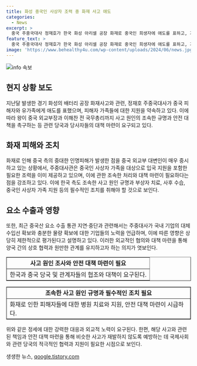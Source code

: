 ```yaml
---
title: 화성 중국인 사상자 조력 중 화재 사고 애도
categories:
  - News
excerpt: >
  중국 주중국대사 정재호가 한국 화성 아리셀 공장 화재로 중국인 희생자에 애도를 표하고, 가족들에 지원을 약속했다. 한편, 중국 외교부장 왕이는 이해찬 전 총리와의 회담에서 사고 원인 조사를 촉구하고, 유사한 사고를 방지할 것을 강조했다. 또한, 정 대사는 중국산 요소 수출 통관 지연과 관련하여 상황이 제한적일 것으로 전망했다. (단어 수: 60, 문자 수: 397)
feature_text: >
  중국 주중국대사 정재호가 한국 화성 아리셀 공장 화재로 중국인 희생자에 애도를 표하고, 가족들에 지원을 약속했다. 한편, 중국 외교부장 왕이는 이해찬 전 총리와의 회담에서 사고 원인 조사를 촉구하고, 유사한 사고를 방지할 것을 강조했다. 또한, 정 대사는 중국산 요소 수출 통관 지연과 관련하여 상황이 제한적일 것으로 전망했다. (단어 수: 60, 문자 수: 397)
image: 'https://www.behealthy4u.com/wp-content/uploads/2024/06/news.jpg'
---
```


<p><img src="https://www.behealthy4u.com/wp-content/uploads/2024/06/news.jpg" alt="info 속보" /></p>

<h2 data-ke-size="size26">현지 상황 보도</h2>

<p data-ke-size="size16">지난달 발생한 경기 화성의 배터리 공장 화재사고와 관련, 정재호 주중국대사가 중국 피해자와 유가족에게 애도를 표했으며, 피해자 가족들에 대한 지원을 약속하고 있다. 이에 따라 왕이 중국 외교부장과 이해찬 전 국무총리까지 사고 원인의 조속한 규명과 안전 대책을 촉구하는 등 관련 당국과 당사자들의 대책 마련이 요구되고 있다.</p>

<h2 data-ke-size="size26">화재 피해와 조치</h2>

<p data-ke-size="size16">화재로 인해 중국 측의 중대한 인명피해가 발생한 점을 중국 외교부 대변인이 매우 중시하고 있는 상황에서, 주중대사관은 중국인 사상자 가족을 대상으로 입국 지원을 포함한 필요한 조력을 이미 제공하고 있으며, 이에 관한 조속한 처리와 대책 마련이 필요하다는 점을 강조하고 있다. 이에 한국 측도 조속한 사고 원인 규명과 부상자 치료, 사후 수습, 중국인 사상자 가족 지원 등의 필수적인 조치를 취해야 할 것으로 보인다.</p>

<h2 data-ke-size="size26">요소 수출과 영향</h2>

<p data-ke-size="size16">또한, 최근 중국산 요소 수출 통관 지연·중단과 관련해서는 주중대사가 국내 기업의 대체 수입선 확보와 충분한 물량 확보에 대한 기업들의 노력을 언급하며, 이에 따른 영향은 상당히 제한적으로 평가된다고 설명하고 있다. 이러한 외교적인 협의와 대책 마련을 통해 양국 간의 상호 협력과 원만한 관계를 유지하고자 하는 의지가 엿보인다.</p>

<table style="width: 100%;" border="1">
<tbody>
<tr>
<td style="text-align: center; height: 17px;"><b>사고 원인 조사와 안전 대책 마련이 필요</b></td>
</tr>
<tr>
<td style="height: 17px;">한국과 중국 당국 및 관계자들의 협조와 대책이 요구된다.</td>
</tr>
</tbody>
</table>

<table style="width: 100%;" border="1">
<tbody>
<tr>
<td style="text-align: center; height: 17px;"><b>조속한 사고 원인 규명과 필수적인 조치 필요</b></td>
</tr>
<tr>
<td style="height: 17px;">화재로 인한 피해자들에 대한 병원 치료와 지원, 안전 대책 마련이 시급하다.</td>
</tr>
</tbody>
</table>

<p data-ke-size="size16">위와 같은 정세에 대한 강력한 대응과 외교적 노력이 요구된다. 한편, 해당 사고와 관련된 책임과 안전 대책 마련을 통해 비슷한 사고가 재발하지 않도록 예방하는 데 국제사회와 관련 당국의 적극적인 협력과 지원이 필요한 시점으로 보인다.</p>
생생한 뉴스, <a href="https://qoogle.tistory.com" rel="dofollow">qoogle.tistory.com</a>


